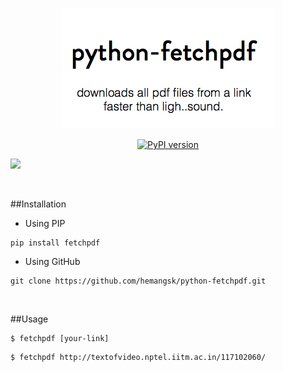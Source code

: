 <p align="center">
<img src="header.png"/>
</p>

<p align="center">
<a href="https://badge.fury.io/py/fetchpdf"><img src="https://badge.fury.io/py/fetchpdf.svg" alt="PyPI version" height="24"></a>


<a href=""><img src="https://img.shields.io/badge/LICENSE-GPLv3-orange.svg" height="24"/></a>
</p>





<br>

##Installation

-  Using PIP

```
pip install fetchpdf
```

-  Using GitHub

```
git clone https://github.com/hemangsk/python-fetchpdf.git
```


<br>

##Usage

```
$ fetchpdf [your-link]
```

```
$ fetchpdf http://textofvideo.nptel.iitm.ac.in/117102060/
```
